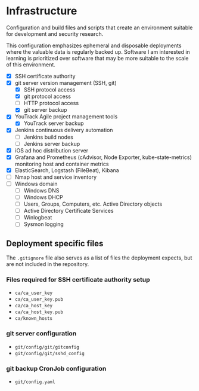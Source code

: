 # Infrastructure
Configuration and build files and scripts that create an environment suitable
for development and security research.

This configuration emphasizes ephemeral and disposable deployments where the
valuable data is regularly backed up. Software I am interested in learning is
prioritized over software that may be more suitable to the scale of this
environment.

- [x] SSH certificate authority
- [x] git server version management (SSH, git)
	- [x] SSH protocol access
	- [x] git protocol access
	- [ ] HTTP protocol access
	- [x] git server backup
- [x] YouTrack Agile project management tools
	- [x] YouTrack server backup
- [x] Jenkins continuous delivery automation
	- [ ] Jenkins build nodes
	- [ ] Jenkins server backup
- [x] iOS ad hoc distribution server
- [x] Grafana and Prometheus (cAdvisor, Node Exporter, kube-state-metrics) monitoring host and container metrics
- [x] ElasticSearch, Logstash (FileBeat), Kibana
- [ ] Nmap host and service inventory
- [ ] Windows domain
	- [ ] Windows DNS
	- [ ] Windows DHCP
	- [ ] Users, Groups, Computers, etc. Active Directory objects
	- [ ] Active Directory Certificate Services
	- [ ] Winlogbeat
	- [ ] Sysmon logging

## Deployment specific files
The `.gitignore` file also serves as a list of files the deployment expects, but
are not included in the repository.

### Files required for SSH certificate authority setup
* `ca/ca_user_key`
* `ca/ca_user_key.pub`
* `ca/ca_host_key`
* `ca/ca_host_key.pub`
* `ca/known_hosts`

### git server configuration
* `git/config/git/gitconfig`
* `git/config/git/sshd_config`

### git backup CronJob configuration
* `git/config.yaml`
